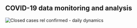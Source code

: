 ## COVID-19 data monitoring and analysis

![Closed cases rel confirmed - daily dynamics](covid/docs/images/closed-rel-confirmed.png)